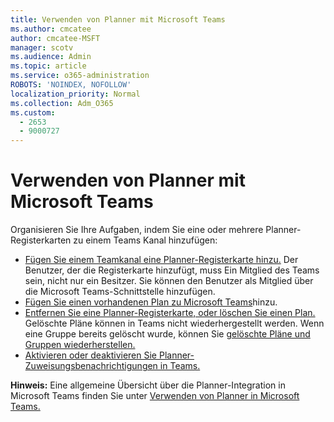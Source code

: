```yaml
---
title: Verwenden von Planner mit Microsoft Teams
ms.author: cmcatee
author: cmcatee-MSFT
manager: scotv
ms.audience: Admin
ms.topic: article
ms.service: o365-administration
ROBOTS: 'NOINDEX, NOFOLLOW'
localization_priority: Normal
ms.collection: Adm_O365
ms.custom:
  - 2653
  - 9000727
---
```


# <a name="using-planner-with-microsoft-teams"></a>Verwenden von Planner mit Microsoft Teams

Organisieren Sie Ihre Aufgaben, indem Sie eine oder mehrere Planner-Registerkarten zu einem Teams Kanal hinzufügen: 

- [Fügen Sie einem Teamkanal eine Planner-Registerkarte hinzu.](https://support.office.com/article/62798a9f-e8f7-4722-a700-27dd28a06ee0#bkmk_addaplannertabtoateamchannel) Der Benutzer, der die Registerkarte hinzufügt, muss Ein Mitglied des Teams sein, nicht nur ein Besitzer. Sie können den Benutzer als Mitglied über die Microsoft Teams-Schnittstelle hinzufügen.
- [Fügen Sie einen vorhandenen Plan zu Microsoft Teams](https://techcommunity.microsoft.com/t5/Planner-Blog/Bringing-a-Plan-into-Microsoft-Teams/ba-p/57463)hinzu.
- [Entfernen Sie eine Planner-Registerkarte, oder löschen Sie einen Plan.](https://support.office.com/article/62798a9f-e8f7-4722-a700-27dd28a06ee0#bkmk_removeaplannertabordeleteaplan) Gelöschte Pläne können in Teams nicht wiederhergestellt werden. Wenn eine Gruppe bereits gelöscht wurde, können Sie [gelöschte Pläne und Gruppen wiederherstellen.](https://blogs.msdn.microsoft.com/brismith/2017/03/29/microsoft-planner-now-you-can-recover-deleted-plans-and-groups)
- [Aktivieren oder deaktivieren Sie Planner-Zuweisungsbenachrichtigungen in Teams.](https://support.office.com/article/62798a9f-e8f7-4722-a700-27dd28a06ee0#bkmk_getplannerassignmentnotificationsinteams)

**Hinweis:** Eine allgemeine Übersicht über die Planner-Integration in Microsoft Teams finden Sie unter [Verwenden von Planner in Microsoft Teams.](https://support.office.com/article/62798a9f-e8f7-4722-a700-27dd28a06ee0)
